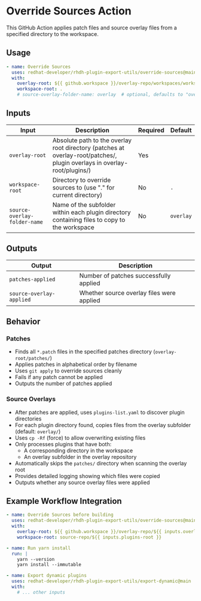 # Override Sources Action

This GitHub Action applies patch files and source overlay files from a specified directory to the workspace.

## Usage

```yaml
- name: Override Sources
  uses: redhat-developer/rhdh-plugin-export-utils/override-sources@main
  with:
    overlay-root: ${{ github.workspace }}/overlay-repo/workspaces/workspace-name
    workspace-root: .
    # source-overlay-folder-name: overlay  # optional, defaults to "overlay"
```

## Inputs

| Input | Description | Required | Default |
|-------|-------------|----------|---------|
| `overlay-root` | Absolute path to the overlay root directory (patches at overlay-root/patches/, plugin overlays in overlay-root/plugins/) | Yes | |
| `workspace-root` | Directory to override sources to (use "." for current directory) | No | `.` |
| `source-overlay-folder-name` | Name of the subfolder within each plugin directory containing files to copy to the workspace | No | `overlay` |

## Outputs

| Output | Description |
|--------|-------------|
| `patches-applied` | Number of patches successfully applied |
| `source-overlay-applied` | Whether source overlay files were applied |

## Behavior

### Patches
- Finds all `*.patch` files in the specified patches directory (`overlay-root/patches/`)
- Applies patches in alphabetical order by filename
- Uses `git apply` to override sources cleanly
- Fails if any patch cannot be applied
- Outputs the number of patches applied

### Source Overlays
- After patches are applied, uses `plugins-list.yaml` to discover plugin directories
- For each plugin directory found, copies files from the overlay subfolder (default: `overlay/`)
- Uses `cp -Rf` (force) to allow overwriting existing files
- Only processes plugins that have both:
  - A corresponding directory in the workspace
  - An overlay subfolder in the overlay repository
- Automatically skips the `patches/` directory when scanning the overlay root
- Provides detailed logging showing which files were copied
- Outputs whether any source overlay files were applied

## Example Workflow Integration

```yaml
- name: Override Sources before building
  uses: redhat-developer/rhdh-plugin-export-utils/override-sources@main
  with:
    overlay-root: ${{ github.workspace }}/overlay-repo/${{ inputs.overlay-root }}
    workspace-root: source-repo/${{ inputs.plugins-root }}

- name: Run yarn install
  run: |
    yarn --version
    yarn install --immutable

- name: Export dynamic plugins
  uses: redhat-developer/rhdh-plugin-export-utils/export-dynamic@main
  with:
    # ... other inputs
``` 